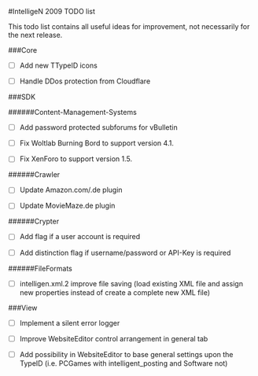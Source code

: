 #IntelligeN 2009 TODO list

This todo list contains all useful ideas for improvement, not necessarily for the next release.

###Core

- [ ] Add new TTypeID icons

- [ ] Handle DDos protection from Cloudflare

###SDK

######Content-Management-Systems

- [ ] Add password protected subforums for vBulletin

- [ ] Fix Woltlab Burning Bord to support version 4.1.

- [ ] Fix XenForo to support version 1.5.

######Crawler

- [ ] Update Amazon.com/.de plugin

- [ ] Update MovieMaze.de plugin

######Crypter

- [ ] Add flag if a user account is required

- [ ] Add distinction flag if username/password or API-Key is required

######FileFormats

- [ ] intelligen.xml.2 improve file saving (load existing XML file and assign new properties instead of create a complete new XML file)

###View

- [ ] Implement a silent error logger

- [ ] Improve WebsiteEditor control arrangement in general tab

- [ ] Add possibility in WebsiteEditor to base general settings upon the TypeID (i.e. PCGames with intelligent_posting and Software not)
